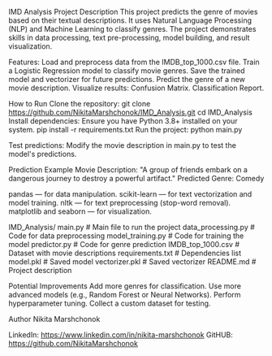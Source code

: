 IMD Analysis Project
Description
This project predicts the genre of movies based on their textual descriptions. It uses Natural Language Processing (NLP) and Machine Learning to classify genres. 
The project demonstrates skills in data processing, text pre-processing, model building, and result visualization.

Features:
  Load and preprocess data from the IMDB_top_1000.csv file.
  Train a Logistic Regression model to classify movie genres.
  Save the trained model and vectorizer for future predictions.
  Predict the genre of a new movie description.
  Visualize results:
    Confusion Matrix.
    Classification Report.

How to Run
  Clone the repository: git clone https://github.com/NikitaMarshchonok/IMD_Analysis.git
                        cd IMD_Analysis
  Install dependencies: Ensure you have Python 3.8+ installed on your system.
                        pip install -r requirements.txt
  Run the project: python main.py

  Test predictions: Modify the movie description in main.py to test the model's predictions.


Prediction Example
  Movie Description: "A group of friends embark on a dangerous journey to destroy a powerful artifact."
  Predicted Genre: Comedy


pandas — for data manipulation.
scikit-learn — for text vectorization and model training.
nltk — for text preprocessing (stop-word removal).
matplotlib and seaborn — for visualization.


IMD_Analysis/
main.py                # Main file to run the project
data_processing.py     # Code for data preprocessing
model_training.py      # Code for training the model
predictor.py           # Code for genre prediction
IMDB_top_1000.csv      # Dataset with movie descriptions
requirements.txt       # Dependencies list
model.pkl              # Saved model
vectorizer.pkl         # Saved vectorizer
README.md              # Project description



Potential Improvements
Add more genres for classification.
Use more advanced models (e.g., Random Forest or Neural Networks).
Perform hyperparameter tuning.
Collect a custom dataset for testing.


Author
Nikita Marshchonok

LinkedIn: https://www.linkedin.com/in/nikita-marshchonok
GitHUB: https://github.com/NikitaMarshchonok
